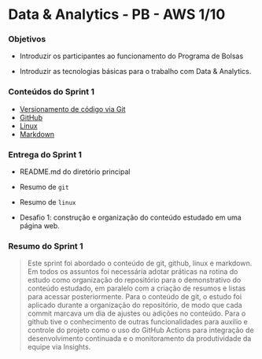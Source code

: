 # Data & Analytics - PB - AWS 1/10

### Objetivos

- Introduzir os participantes ao funcionamento do Programa de Bolsas

- Introduzir as tecnologias básicas para o trabalho com Data & Analytics.

### Conteúdos do Sprint 1

- [Versionamento de código via Git](/sprint_1/git%20e%20github/resumo_git.md)
- [GitHub](/sprint_1/git%20e%20github/resumo_github.md)
- [Linux](/sprint_1/README.md)
- [Markdown](/sprint_1/markdown/resumo.md)

### Entrega do Sprint 1

- README.md do diretório principal
- Resumo de `git`
- Resumo de `linux`

- Desafio 1: construção e organização do conteúdo estudado em uma página web.

### Resumo do Sprint 1

> Este sprint foi abordado o conteúdo de git, github, linux e markdown. Em todos os assuntos foi necessária adotar práticas na rotina do estudo como organização do repositório para o demonstrativo do conteúdo estudado, em paralelo com a criação de resumos e listas para acessar posteriormente. Para o conteúdo de git, o estudo foi aplicado durante a organização do repositório, de modo que cada commit marcava um dia de ajustes ou adições no conteúdo. Para o github tive o conhecimento de outras funcionalidades para auxilio e controle do projeto como o uso do GitHub Actions para integração de desenvolvimento continuada e o monitoramento da produtividade da equipe via Insights.